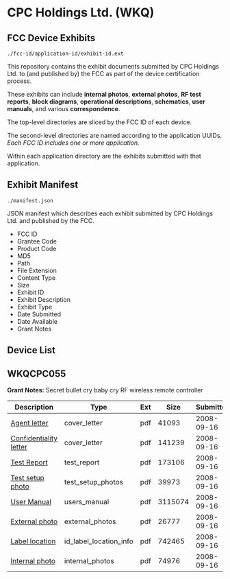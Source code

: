 # CPC Holdings Ltd. (WKQ)
## FCC Device Exhibits

```
./fcc-id/application-id/exhibit-id.ext
```

This repository contains the exhibit documents submitted by CPC Holdings Ltd. to (and published by) the FCC as part of the device certification process.

These exhibits can include **internal photos**, **external photos**, **RF test reports**, **block diagrams**, **operational descriptions**, **schematics**, **user manuals**, and various **correspondence**.

The top-level directories are sliced by the FCC ID of each device.

The second-level directories are named according to the application UUIDs. *Each FCC ID includes one or more application.*

Within each application directory are the exhibits submitted with that application. 

## Exhibit Manifest

```
./manifest.json
```

JSON manifest which describes each exhibit submitted by CPC Holdings Ltd. and published by the FCC.

- FCC ID
- Grantee Code
- Product Code
- MD5
- Path
- File Extension
- Content Type
- Size
- Exhibit ID
- Exhibit Description
- Exhibit Type
- Date Submitted
- Date Available
- Grant Notes

## Device List
## WKQCPC055
**Grant Notes:** Secret bullet cry baby cry RF wireless remote controller

| Description | Type | Ext | Size | Submitted | Available |
| ----------- | ---- | --- | ---- | --------- | --------- |
| [Agent letter](WKQCPC055/4589f607caa3de59d94607a566c1853f/1001560.pdf) | cover_letter | pdf | 41093 | 2008-09-16 | 2008-09-16 |
| [Confidentiality letter](WKQCPC055/4589f607caa3de59d94607a566c1853f/1001561.pdf) | cover_letter | pdf | 141239 | 2008-09-16 | 2008-09-16 |
| [Test Report](WKQCPC055/4589f607caa3de59d94607a566c1853f/1001567.pdf) | test_report | pdf | 173106 | 2008-09-16 | 2008-09-16 |
| [Test setup photo](WKQCPC055/4589f607caa3de59d94607a566c1853f/1001568.pdf) | test_setup_photos | pdf | 39973 | 2008-09-16 | 2008-09-16 |
| [User Manual](WKQCPC055/4589f607caa3de59d94607a566c1853f/1001569.pdf) | users_manual | pdf | 3115074 | 2008-09-16 | 2008-09-16 |
| [External photo](WKQCPC055/4589f607caa3de59d94607a566c1853f/1001562.pdf) | external_photos | pdf | 26777 | 2008-09-16 | 2008-09-16 |
| [Label location](WKQCPC055/4589f607caa3de59d94607a566c1853f/1001563.pdf) | id_label_location_info | pdf | 742465 | 2008-09-16 | 2008-09-16 |
| [Internal photo](WKQCPC055/4589f607caa3de59d94607a566c1853f/1001564.pdf) | internal_photos | pdf | 74976 | 2008-09-16 | 2008-09-16 |
